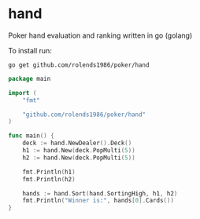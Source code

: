 hand
========

Poker hand evaluation and ranking written in go (golang)

To install run:

```
go get github.com/rolends1986/poker/hand
```

```go
package main

import (
	"fmt"

	"github.com/rolends1986/poker/hand"
)

func main() {
	deck := hand.NewDealer().Deck()
	h1 := hand.New(deck.PopMulti(5))
	h2 := hand.New(deck.PopMulti(5))

	fmt.Println(h1)
	fmt.Println(h2)

	hands := hand.Sort(hand.SortingHigh, h1, h2)
	fmt.Println("Winner is:", hands[0].Cards())
}

```
